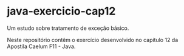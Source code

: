 # java-exercicio-cap12
Um estudo sobre tratamento de exceção básico.

Neste repositório contêm o exercício desenvolvido no capítulo 12 da Apostila Caelum F11 - Java.
